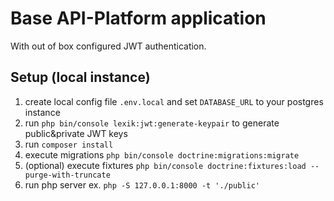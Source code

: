 # Base API-Platform application

With out of box configured JWT authentication.

## Setup (local instance)
1. create local config file `.env.local` and set `DATABASE_URL` to your postgres instance
2. run `php bin/console lexik:jwt:generate-keypair` to generate public&private JWT keys
3. run `composer install`
4. execute migrations `php bin/console doctrine:migrations:migrate`
5. (optional) execute fixtures `php bin/console doctrine:fixtures:load --purge-with-truncate`
6. run php server ex. `php -S 127.0.0.1:8000 -t './public'`
